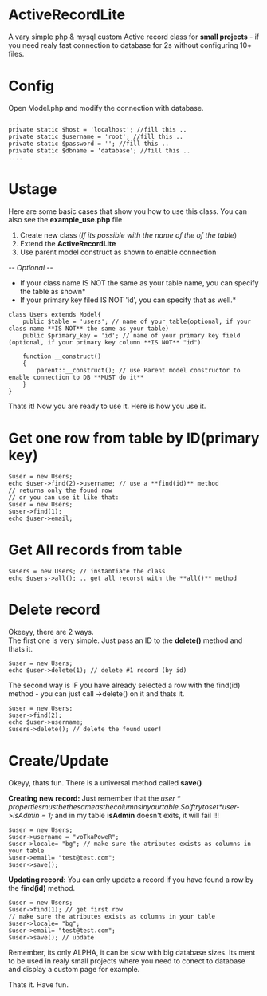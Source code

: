 # ActiveRecordLite
А vary simple php &amp; mysql custom Active record class for **small projects** - if you need realy fast  connection to database for 2s without configuring 10+ files.

# Config

Open Model.php and modify the connection with database.

    ...
	private static $host = 'localhost'; //fill this ..
	private static $username = 'root'; //fill this ..
	private static $password = ''; //fill this ..
	private static $dbname = 'database'; //fill this ..
	....

# Ustage

Here are some basic cases that show you how to use this class. You can also see the **example_use.php** file

 1. Create new class (*If its possible with the name of the  of the table*)
 2. Extend the **ActiveRecordLite** 
 3. Use parent model construct as shown to enable connection

 *-- Optional --*
 *  If your class name IS NOT the same as your table name, you can specify the table as shown*
 *  If your primary key filed IS NOT 'id', you can specify that as well.*

```
class Users extends Model{
	public $table = 'users'; // name of your table(optional, if your class name **IS NOT** the same as your table)
	public $primary_key = 'id'; // name of your primary key field (optional, if your primary key column **IS NOT** "id")

	function __construct()
	{
		parent::__construct(); // use Parent model constructor to enable connection to DB **MUST do it**
	}
}
```
Thats it! Now you are ready to use it. Here is how you use it.

# Get one row from table by ID(primary key)

```
$user = new Users;
echo $user->find(2)->username; // use a **find(id)** method
// returns only the found row 
// or you can use it like that:
$user = new Users;
$user->find(1);
echo $user->email; 
```

# Get All records from table

```
$users = new Users; // instantiate the class
echo $users->all(); .. get all recorst with the **all()** method
```
# Delete record

Okeeyy, there are 2 ways.  
The first one is very simple. Just pass an ID to the **delete()** method and thats it.
```
$user = new Users;
echo $user->delete(1); // delete #1 record (by id)
```
The second way is IF you have already selected a row with the find(id) method - you can just call ->delete() on it and thats it.
```
$user = new Users;
$user->find(2);
echo $user->username;
$users->delete(); // delete the found user!
```

# Create/Update

Okeyy, thats fun. There is a universal method called **save()**

**Creating new record:**
Just remember that the *$user* properties must be the same as the columns in your table. So if try to set *$user->isAdmin = 1;*  and in my table **isAdmin** doesn't exits, it will fail !!!

```
$user = new Users;
$user->username = "voTkaPoweR";
$user->locale= "bg"; // make sure the atributes exists as columns in your table
$user->email= "test@test.com";
$user->save();
```

**Updating record:**
You can only update a record if you have found a row by the **find(id)** method.

```
$user = new Users;
$user->find(1); // get first row
// make sure the atributes exists as columns in your table
$user->locale= "bg"; 
$user->email= "test@test.com";
$user->save(); // update 
```

Remember, its only ALPHA, it can be slow with big database sizes. Its ment to be used in realy small projects where you need to conect to database and display a custom page for example.


Thats it. Have fun. 